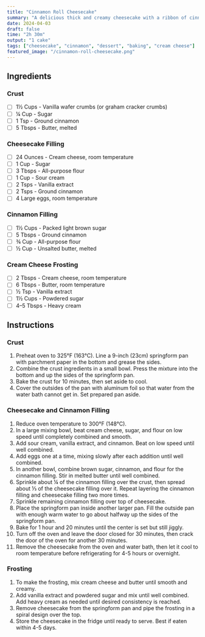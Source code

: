 ```yaml
---
title: "Cinnamon Roll Cheesecake"
summary: "A delicious thick and creamy cheesecake with a ribbon of cinnamon running through it, topped off with cream cheese icing"
date: 2024-04-03
draft: false
time: "2h 30m"
output: "1 cake"
tags: ["cheesecake", "cinnamon", "dessert", "baking", "cream cheese"]
featured_image: "/cinnamon-roll-cheesecake.png"
---
```


## Ingredients

### Crust

- [ ] 1½ Cups - Vanilla wafer crumbs (or graham cracker crumbs)
- [ ] ¼ Cup - Sugar
- [ ] 1 Tsp - Ground cinnamon
- [ ] 5 Tbsps - Butter, melted

### Cheesecake Filling

- [ ] 24 Ounces - Cream cheese, room temperature
- [ ] 1 Cup - Sugar
- [ ] 3 Tbsps - All-purpose flour
- [ ] 1 Cup - Sour cream
- [ ] 2 Tsps - Vanilla extract
- [ ] 2 Tsps - Ground cinnamon
- [ ] 4 Large eggs, room temperature

### Cinnamon Filling

- [ ] 1½ Cups - Packed light brown sugar
- [ ] 5 Tbsps - Ground cinnamon
- [ ] ¾ Cup - All-purpose flour
- [ ] ½ Cup - Unsalted butter, melted

### Cream Cheese Frosting

- [ ] 2 Tbsps - Cream cheese, room temperature
- [ ] 6 Tbsps - Butter, room temperature
- [ ] ½ Tsp - Vanilla extract
- [ ] 1½ Cups - Powdered sugar
- [ ] 4–5 Tbsps - Heavy cream

## Instructions

### Crust

1. Preheat oven to 325°F (163°C). Line a 9-inch (23cm) springform pan with parchment paper in the bottom and grease the sides.
2. Combine the crust ingredients in a small bowl. Press the mixture into the bottom and up the sides of the springform pan.
3. Bake the crust for 10 minutes, then set aside to cool.
4. Cover the outsides of the pan with aluminum foil so that water from the water bath cannot get in. Set prepared pan aside.

### Cheesecake and Cinnamon Filling

1. Reduce oven temperature to 300°F (148°C).
2. In a large mixing bowl, beat cream cheese, sugar, and flour on low speed until completely combined and smooth.
3. Add sour cream, vanilla extract, and cinnamon. Beat on low speed until well combined.
4. Add eggs one at a time, mixing slowly after each addition until well combined.
5. In another bowl, combine brown sugar, cinnamon, and flour for the cinnamon filling. Stir in melted butter until well combined.
6. Sprinkle about ¼ of the cinnamon filling over the crust, then spread about ⅓ of the cheesecake filling over it. Repeat layering the cinnamon filling and cheesecake filling two more times.
7. Sprinkle remaining cinnamon filling over top of cheesecake.
8. Place the springform pan inside another larger pan. Fill the outside pan with enough warm water to go about halfway up the sides of the springform pan.
9. Bake for 1 hour and 20 minutes until the center is set but still jiggly.
10. Turn off the oven and leave the door closed for 30 minutes, then crack the door of the oven for another 30 minutes.
11. Remove the cheesecake from the oven and water bath, then let it cool to room temperature before refrigerating for 4-5 hours or overnight.

### Frosting

1. To make the frosting, mix cream cheese and butter until smooth and creamy.
2. Add vanilla extract and powdered sugar and mix until well combined. Add heavy cream as needed until desired consistency is reached.
3. Remove cheesecake from the springform pan and pipe the frosting in a spiral design over the top.
4. Store the cheesecake in the fridge until ready to serve. Best if eaten within 4-5 days.
